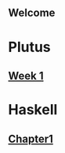 ## Welcome
# Plutus
## [Week 1](./plutus/week1/index.md)
# Haskell
## [Chapter1](./haskell/chapter1/index.md)

